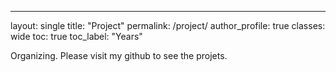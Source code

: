---
layout: single
title: "Project"
permalink: /project/
author_profile: true
classes: wide
toc: true
toc_label: "Years"

Organizing. Please visit my github to see the projets.
